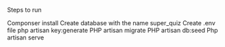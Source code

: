 Steps to run

Componser install
Create database with the name super_quiz
Create .env file
php artisan key:generate
PHP artisan migrate
PHP artisan db:seed
Php artisan serve
